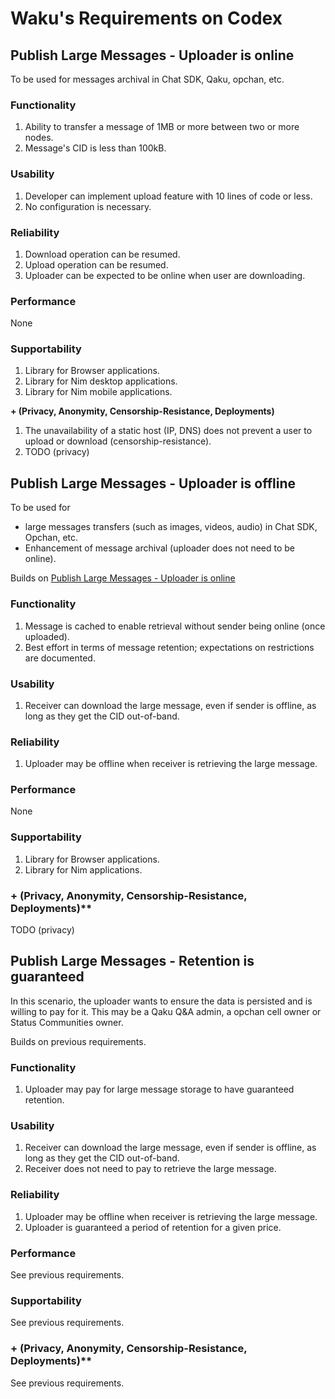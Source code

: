 # Waku's Requirements on Codex

## Publish Large Messages - Uploader is online

To be used for messages archival in Chat SDK, Qaku, opchan, etc.

### Functionality

1. Ability to transfer a message of 1MB or more between two or more nodes.
2. Message's CID is less than 100kB.


### Usability

1. Developer can implement upload feature with 10 lines of code or less.
2. No configuration is necessary.

### Reliability

1. Download operation can be resumed.
2. Upload operation can be resumed.
3. Uploader can be expected to be online when user are downloading.

### Performance

None

### Supportability

1. Library for Browser applications.
2. Library for Nim desktop applications.
3. Library for Nim mobile applications.

**+ (Privacy, Anonymity, Censorship-Resistance, Deployments)**

1. The unavailability of a static host (IP, DNS) does not prevent a user to upload or download (censorship-resistance).
2. TODO (privacy)

## Publish Large Messages - Uploader is offline

To be used for

- large messages transfers (such as images, videos, audio) in Chat SDK, Opchan, etc.
- Enhancement of message archival (uploader does not need to be online).

Builds on [Publish Large Messages - Uploader is online](#publish-large-messages---uploader-is-online)

### Functionality

1. Message is cached to enable retrieval without sender being online (once uploaded).
2. Best effort in terms of message retention; expectations on restrictions are documented.

### Usability

1. Receiver can download the large message, even if sender is offline, as long as they get the CID out-of-band.

### Reliability

1. Uploader may be offline when receiver is retrieving the large message.

### Performance

None

### Supportability

1. Library for Browser applications.
2. Library for Nim applications.

### + (Privacy, Anonymity, Censorship-Resistance, Deployments)**

TODO (privacy)

## Publish Large Messages - Retention is guaranteed

In this scenario, the uploader wants to ensure the data is persisted and is willing to pay for it.
This may be a Qaku Q&A admin, a opchan cell owner or Status Communities owner.

Builds on previous requirements.

### Functionality

1. Uploader may pay for large message storage to have guaranteed retention.

### Usability

1. Receiver can download the large message, even if sender is offline, as long as they get the CID out-of-band.
2. Receiver does not need to pay to retrieve the large message.

### Reliability

1. Uploader may be offline when receiver is retrieving the large message.
2. Uploader is guaranteed a period of retention for a given price.

### Performance

See previous requirements.

### Supportability

See previous requirements.

### + (Privacy, Anonymity, Censorship-Resistance, Deployments)**

See previous requirements.